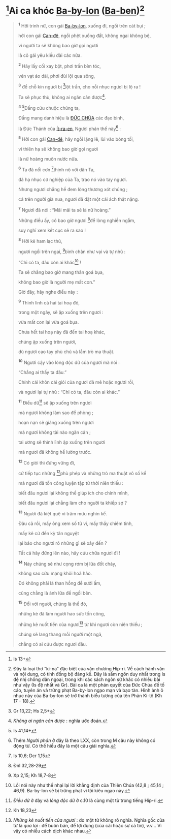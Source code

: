 # [^1@-04ddb932-098d-48c9-8f07-aefcf0f12983]Ai ca khóc [Ba-by-lon]() ([Ba-ben]())[^1-04ddb932-098d-48c9-8f07-aefcf0f12983]

> <sup><b>1</b></sup> Hỡi trinh nữ, con gái [Ba-by-lon](), xuống đi, ngồi trên cát bụi ;
>
> hỡi con gái [Can-đê](), ngồi phệt xuống đất, không ngai không bệ,
>
> vì người ta sẽ không bao giờ gọi ngươi
>
> là cô gái yêu kiều đài các nữa.
>
> <sup><b>2</b></sup> Hãy lấy cối xay bột, phơi trần bím tóc,
>
> vén vạt áo dài, phơi đùi lội qua sông,
>
> <sup><b>3</b></sup> để chỗ kín ngươi bị [^2@-04ddb932-098d-48c9-8f07-aefcf0f12983]lột trần, cho nỗi nhục ngươi bị lộ ra !
>
> Ta sẽ phục thù, không ai ngăn cản được[^2-04ddb932-098d-48c9-8f07-aefcf0f12983].
>
> <sup><b>4</b></sup> [^3@-04ddb932-098d-48c9-8f07-aefcf0f12983]Đấng cứu chuộc chúng ta,
>
> Đấng mang danh hiệu là [ĐỨC CHÚA]() các đạo binh,
>
> là Đức Thánh của [Ít-ra-en](), Người phán thế này[^3-04ddb932-098d-48c9-8f07-aefcf0f12983] :
>
> <sup><b>5</b></sup> Hỡi con gái [Can-đê](), hãy ngồi lặng lẽ, lùi vào bóng tối,
>
> vì thiên hạ sẽ không bao giờ gọi ngươi
>
> là nữ hoàng muôn nước nữa.
>
> <sup><b>6</b></sup> Ta đã nổi cơn [^4@-04ddb932-098d-48c9-8f07-aefcf0f12983]thịnh nộ với dân Ta,
>
> đã hạ nhục cơ nghiệp của Ta, trao nó vào tay ngươi.
>
> Nhưng ngươi chẳng hề đem lòng thương xót chúng ;
>
> cả trên người già nua, ngươi đã đặt một cái ách thật nặng.
>
> <sup><b>7</b></sup> Ngươi đã nói : “Mãi mãi ta sẽ là nữ hoàng.”
>
> Những điều ấy, có bao giờ ngươi [^5@-04ddb932-098d-48c9-8f07-aefcf0f12983]để lòng nghiền ngẫm,
>
> suy nghĩ xem kết cục sẽ ra sao !
>
> <sup><b>8</b></sup> Hỡi kẻ ham lạc thú,
>
> ngươi ngồi trên ngai, [^6@-04ddb932-098d-48c9-8f07-aefcf0f12983]bình chân như vại và tự nhủ :
>
> “Chỉ có ta, đâu còn ai khác[^4-04ddb932-098d-48c9-8f07-aefcf0f12983] !
>
> Ta sẽ chẳng bao giờ mang thân goá bụa,
>
> không bao giờ là người mẹ mất con.”
>
> Giờ đây, hãy nghe điều này :
>
> <sup><b>9</b></sup> Thình lình cả hai tai hoạ đó,
>
> trong một ngày, sẽ ập xuống trên ngươi :
>
> vừa mất con lại vừa goá bụa.
>
> Chưa hết tai hoạ này đã đến tai hoạ khác,
>
> chúng ập xuống trên ngươi,
>
> dù ngươi cao tay phù chú và lắm trò ma thuật.
>
> <sup><b>10</b></sup> Ngươi cậy vào lòng độc dữ của ngươi mà nói :
>
> “Chẳng ai thấy ta đâu.”
>
> Chính cái khôn cái giỏi của ngươi đã mê hoặc ngươi rồi,
>
> và ngươi lại tự nhủ : “Chỉ có ta, đâu còn ai khác.”
>
> <sup><b>11</b></sup> Điều dữ[^5-04ddb932-098d-48c9-8f07-aefcf0f12983] sẽ ập xuống trên ngươi
>
> mà ngươi không làm sao đề phòng ;
>
> hoạn nạn sẽ giáng xuống trên ngươi
>
> mà ngươi không tài nào ngăn cản ;
>
> tai ương sẽ thình lình ập xuống trên ngươi
>
> mà ngươi đã không hề lường trước.
>
> <sup><b>12</b></sup> Có giỏi thì đứng vững đi,
>
> cứ tiếp tục những [^7@-04ddb932-098d-48c9-8f07-aefcf0f12983]phù phép và những trò ma thuật vô số kể
>
> mà ngươi đã tốn công luyện tập từ thời niên thiếu :
>
> biết đâu ngươi lại không thể giúp ích cho chính mình,
>
> biết đâu ngươi lại chẳng làm cho người ta khiếp sợ ?
>
> <sup><b>13</b></sup> Ngươi đã kiệt quệ vì trăm mưu nghìn kế.
>
> Đâu cả rồi, mấy ông xem số tử vi, mấy thầy chiêm tinh,
>
> mấy kẻ cứ đến kỳ tân nguyệt
>
> lại báo cho ngươi rõ những gì sẽ xảy đến ?
>
> Tất cả hãy đứng lên nào, hãy cứu chữa ngươi đi !
>
> <sup><b>14</b></sup> Này chúng sẽ như cọng rơm bị lửa đốt cháy,
>
> không sao cứu mạng khỏi hoả hào.
>
> Đó không phải là than hồng để sưởi ấm,
>
> cũng chẳng là ánh lửa để ngồi bên.
>
> <sup><b>15</b></sup> Đối với ngươi, chúng là thế đó,
>
> những kẻ đã làm ngươi hao sức tốn công,
>
> những kẻ nuốt tiền của ngươi[^6-04ddb932-098d-48c9-8f07-aefcf0f12983] từ khi ngươi còn niên thiếu ;
>
> chúng sẽ lang thang mỗi người một ngả,
>
> chẳng có ai cứu được ngươi đâu.

[^1-04ddb932-098d-48c9-8f07-aefcf0f12983]: Đây là loại thơ “ki-na” đặc biệt của văn chương Híp-ri. Về cách hành văn và nội dung, có tính đồng bộ đáng kể. Đây là sấm ngôn duy nhất trong Is đệ nhị chống dân ngoại, trong khi các sách ngôn sứ khác có nhiều bài như vậy (Is đệ nhất và Gr). Bài ca là một phán quyết của Đức Chúa để tố cáo, tuyên án và trừng phạt Ba-by-lon ngạo mạn và bạo tàn. Hình ảnh ô nhục này của Ba-by-lon sẽ trở thành biểu tượng của tên Phản Ki-tô (Kh 17 – 18).

[^2-04ddb932-098d-48c9-8f07-aefcf0f12983]: _Không ai ngăn cản được_ : nghĩa ước đoán.

[^3-04ddb932-098d-48c9-8f07-aefcf0f12983]: Thêm _Người phán_ ở đây là theo LXX, còn trong M câu này không có động từ. Có thể hiểu đây là một câu giải nghĩa.

[^4-04ddb932-098d-48c9-8f07-aefcf0f12983]: Lối nói này như thể nhại lại lời khẳng định của Thiên Chúa (42,8 ; 45,14 ; 46,9). Ba-by-lon sẽ bị trừng phạt vì tội kiêu ngạo này.

[^5-04ddb932-098d-48c9-8f07-aefcf0f12983]: _Điều dữ_ ở đây và _lòng độc dữ_ ở c.10 là cùng một từ trong tiếng Híp-ri.

[^6-04ddb932-098d-48c9-8f07-aefcf0f12983]: _Những kẻ nuốt tiền của ngươi_ : do một từ không rõ nghĩa. Nghĩa gốc của từ là _qua lại_ : để buôn bán, để lợi dụng (của cải hoặc sự cả tin), v.v... Vì vậy có nhiều cách dịch khác nhau.

[^1@-04ddb932-098d-48c9-8f07-aefcf0f12983]: Is 13+

[^2@-04ddb932-098d-48c9-8f07-aefcf0f12983]: Gr 13,22; Hs 2,5+

[^3@-04ddb932-098d-48c9-8f07-aefcf0f12983]: Is 41,14+

[^4@-04ddb932-098d-48c9-8f07-aefcf0f12983]: Is 10,6; Dcr 1,15

[^5@-04ddb932-098d-48c9-8f07-aefcf0f12983]: Đnl 32,28-29

[^6@-04ddb932-098d-48c9-8f07-aefcf0f12983]: Xp 2,15; Kh 18,7-8

[^7@-04ddb932-098d-48c9-8f07-aefcf0f12983]: Kh 18,23
